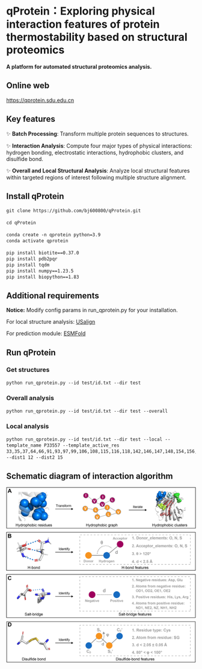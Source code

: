 # qProtein：Exploring physical interaction features of protein thermostability based on structural proteomics

**A platform for automated structural proteomics analysis.**

## Online web
https://qprotein.sdu.edu.cn

## Key features
:sparkles: **Batch Processing**: Transform multiple protein sequences to structures.

:sparkles: **Interaction Analysis**: Compute four major types of physical interactions: hydrogen bonding, electrostatic interactions, hydrophobic clusters, and disulfide bond.

:sparkles: **Overall and Local Structural Analysis**: Analyze local structural features within targeted regions of interest following multiple structure alignment.

## Install qProtein

```
git clone https://github.com/bj600800/qProtein.git

cd qProtein

conda create -n qprotein python=3.9
conda activate qprotein

pip install biotite==0.37.0 
pip install pdb2pqr
pip install tqdm
pip install numpy==1.23.5
pip install biopython==1.83
```

## Additional requirements
**Notice:**
Modify config params in run_qprotein.py for your installation.

For local structure analysis:
[USalign](https://zhanggroup.org/US-align/bin/module/USalignLinux64.zip)

For prediction module:
[ESMFold](https://github.com/facebookresearch/esm)


## Run qProtein
### Get structures ###
```
python run_qprotein.py --id test/id.txt --dir test
```

### Overall analysis ###
```
python run_qprotein.py --id test/id.txt --dir test --overall
```

### Local analysis ###
```
python run_qprotein.py --id test/id.txt --dir test --local --template_name P33557 --template_active_res 33,35,37,64,66,91,93,97,99,106,108,115,116,118,142,146,147,148,154,156,158,191,197,199,200 --dist1 12 --dist2 15
```

## Schematic diagram of interaction algorithm
![Interaction algorithm](https://github.com/bj600800/qProtein/blob/main/interaction_algorithm.png)

